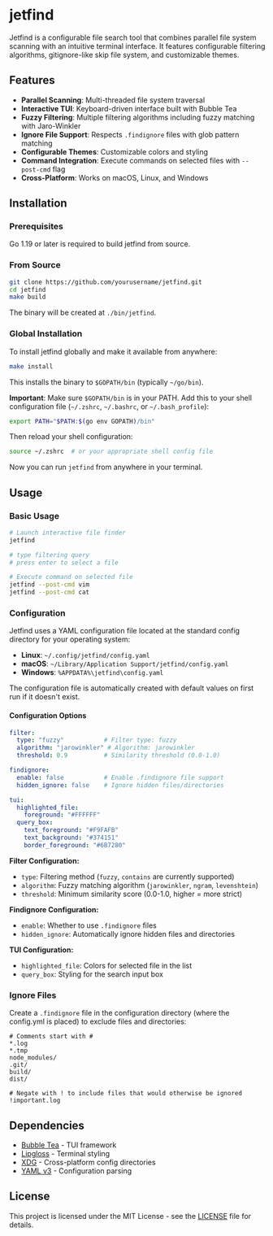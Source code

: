 # jetfind

Jetfind is a configurable file search tool that combines parallel file system scanning with an intuitive terminal interface. It features configurable filtering algorithms, gitignore-like skip file system, and customizable themes.

## Features

- **Parallel Scanning**: Multi-threaded file system traversal
- **Interactive TUI**: Keyboard-driven interface built with Bubble Tea
- **Fuzzy Filtering**: Multiple filtering algorithms including fuzzy matching with Jaro-Winkler
- **Ignore File Support**: Respects `.findignore` files with glob pattern matching
- **Configurable Themes**: Customizable colors and styling
- **Command Integration**: Execute commands on selected files with `--post-cmd` flag
- **Cross-Platform**: Works on macOS, Linux, and Windows

## Installation

### Prerequisites

Go 1.19 or later is required to build jetfind from source.

### From Source

```bash
git clone https://github.com/yourusername/jetfind.git
cd jetfind
make build
```

The binary will be created at `./bin/jetfind`.

### Global Installation

To install jetfind globally and make it available from anywhere:

```bash
make install
```

This installs the binary to `$GOPATH/bin` (typically `~/go/bin`).

**Important**: Make sure `$GOPATH/bin` is in your PATH. Add this to your shell configuration file (`~/.zshrc`, `~/.bashrc`, or `~/.bash_profile`):

```bash
export PATH="$PATH:$(go env GOPATH)/bin"
```

Then reload your shell configuration:
```bash
source ~/.zshrc  # or your appropriate shell config file
```

Now you can run `jetfind` from anywhere in your terminal.

## Usage

### Basic Usage

```bash
# Launch interactive file finder
jetfind

# type filtering query
# press enter to select a file

# Execute command on selected file
jetfind --post-cmd vim
jetfind --post-cmd cat
```

### Configuration

Jetfind uses a YAML configuration file located at the standard config directory for your operating system:

- **Linux**: `~/.config/jetfind/config.yaml`
- **macOS**: `~/Library/Application Support/jetfind/config.yaml`
- **Windows**: `%APPDATA%\jetfind\config.yaml`

The configuration file is automatically created with default values on first run if it doesn't exist.

#### Configuration Options

```yaml
filter:
  type: "fuzzy"           # Filter type: fuzzy
  algorithm: "jarowinkler" # Algorithm: jarowinkler
  threshold: 0.9          # Similarity threshold (0.0-1.0)

findignore:
  enable: false           # Enable .findignore file support
  hidden_ignore: false    # Ignore hidden files/directories

tui:
  highlighted_file:
    foreground: "#FFFFFF"
  query_box:
    text_foreground: "#F9FAFB"
    text_background: "#374151" 
    border_foreground: "#6B7280"
```

**Filter Configuration:**
- `type`: Filtering method (`fuzzy`, `contains` are currently supported)
- `algorithm`: Fuzzy matching algorithm (`jarowinkler`, `ngram`, `levenshtein`)
- `threshold`: Minimum similarity score (0.0-1.0, higher = more strict)

**Findignore Configuration:**
- `enable`: Whether to use `.findignore` files
- `hidden_ignore`: Automatically ignore hidden files and directories

**TUI Configuration:**
- `highlighted_file`: Colors for selected file in the list
- `query_box`: Styling for the search input box

### Ignore Files

Create a `.findignore` file in the configuration directory (where the config.yml is placed) to exclude files and directories:

```
# Comments start with #
*.log
*.tmp
node_modules/
.git/
build/
dist/

# Negate with ! to include files that would otherwise be ignored
!important.log
```

## Dependencies

- [Bubble Tea](https://github.com/charmbracelet/bubbletea) - TUI framework
- [Lipgloss](https://github.com/charmbracelet/lipgloss) - Terminal styling
- [XDG](https://github.com/adrg/xdg) - Cross-platform config directories
- [YAML v3](https://gopkg.in/yaml.v3) - Configuration parsing

## License

This project is licensed under the MIT License - see the [LICENSE](LICENSE) file for details.

